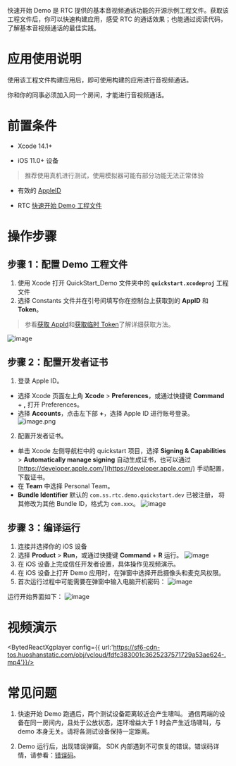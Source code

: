 快速开始 Demo 是 RTC 提供的基本音视频通话功能的开源示例工程文件。获取该工程文件后，你可以快速构建应用，感受 RTC 的通话效果；也能通过阅读代码，了解基本音视频通话的最佳实践。

# 应用使用说明
使用该工程文件构建应用后，即可使用构建的应用进行音视频通话。

你和你的同事必须加入同一个房间，才能进行音视频通话。

# 前置条件
*   Xcode 14.1+

*   iOS 11.0+ 设备
> 推荐使用真机进行测试，使用模拟器可能有部分功能无法正常体验

*   有效的 [AppleID](https://appleid.apple.com/)

*   RTC [快速开始 Demo 工程文件](75707.md#%E4%B8%8B%E8%BD%BD%E5%BF%AB%E9%80%9F%E5%BC%80%E5%A7%8B-demo)

# 操作步骤
## 步骤 1：配置 Demo 工程文件
1.  使用 Xcode 打开 QuickStart_Demo 文件夹中的 **`quickstart.xcodeproj`** 工程文件
2.  选择 Constants 文件并在引号间填写你在控制台上获取到的  **AppID**   和   **Token**。
> 参看[获取 AppId](69865)和[获取临时 Token](70121.md#使用临时-token)了解详细获取方法。

![image](https://p-vcloud.byteimg.com/tos-cn-i-em5hxbkur4/befdbfcf4e2644189b4a2920ae4eaf39~tplv-em5hxbkur4-noop.image?width=1919&height=810)

## 步骤 2：配置开发者证书
1.  登录 Apple ID。

*   选择 Xcode 页面左上角 **Xcode** > **Preferences**，或通过快捷键 **Command** + **,** 打开 Preferences。
*   选择 **Accounts**，点击左下部 **+**，选择 Apple ID 进行账号登录。
![image.png](https://p-vcloud.byteimg.com/tos-cn-i-em5hxbkur4/5c256e713ddd4bc6b5c8526a6b382c86~tplv-em5hxbkur4-noop.image?width=1280&height=849)
2.  配置开发者证书。
*   单击 Xcode 左侧导航栏中的 quickstart 项目，选择 **Signing & Capabilities** > **Automatically manage signing** 自动生成证书，也可以通过 [https://developer.apple.com/](https://developer.apple.com/) 手动配置，下载证书。
*   在 **Team** 中选择 Personal Team。
*   **Bundle Identifier** 默认的 `com.ss.rtc.demo.quickstart.dev` 已被注册， 将其修改为其他 Bundle ID，格式为 `com.xxx`。
![image](https://p-vcloud.byteimg.com/tos-cn-i-em5hxbkur4/4f57e43db6344486ad6027bb72530f2a~tplv-em5hxbkur4-noop.image?width=1280&height=289)


## 步骤 3：编译运行
1.  连接并选择你的 iOS 设备
2.  选择 **Product** > **Run**，或通过快捷键 **Command** + **R** 运行。
![image](https://p-vcloud.byteimg.com/tos-cn-i-em5hxbkur4/a46afe5d1bb848dd8aa2f423a5fafe8c~tplv-em5hxbkur4-noop.image?width=1164&height=850)
3.  在 iOS 设备上完成信任开发者设置，具体操作见视频演示。
4.  在 iOS 设备上打开 Demo 应用时，在弹窗中选择开启摄像头和麦克风权限。
5.  首次运行过程中可能需要在弹窗中输入电脑开机密码：
![image](https://p-vcloud.byteimg.com/tos-cn-i-em5hxbkur4/141b43fa85884545a1caab9c387f4707~tplv-em5hxbkur4-noop.image?width=1024&height=505)

运行开始界面如下：
![image](https://p-vcloud.byteimg.com/tos-cn-i-em5hxbkur4/eefbe0b2ae194955a728491d64fca423~tplv-em5hxbkur4-noop.image?width=200&height=404)
# 视频演示
<BytedReactXgplayer
config={{ url:'https://sf6-cdn-tos.huoshanstatic.com/obj/vcloud/fdfc383001c3625237571729a53ae624-.mp4'}}/>

# 常见问题
1. 快速开始 Demo 跑通后，两个测试设备距离较近会产生啸叫。
通信两端的设备在同一房间内，且处于公放状态，连环增益大于 1 时会产生近场啸叫，与 demo 本身无关。请将各测试设备保持一定距离。

2. Demo 运行后，出现错误弹窗。
SDK 内部遇到不可恢复的错误。错误码详情，请参看：[错误码](iOS-errorcode.md#bytertcerrorcode)。